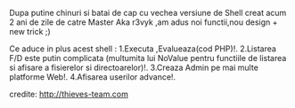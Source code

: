 Dupa putine chinuri si batai de cap cu vechea versiune de Shell creat acum 2 ani de zile de catre Master Aka r3vyk ,am adus noi functii,nou design + new trick ;) 

Ce aduce in plus acest shell : 
1.Executa ,Evalueaza(cod PHP)!.
2.Listarea F/D este putin complicata (multumita lui NoValue pentru functiile de listarea si afisare a fisierelor si directoarelor)!.
3.Creaza Admin pe mai multe platforme Web!.
4.Afisarea userilor advance!.


credite: http://thieves-team.com

